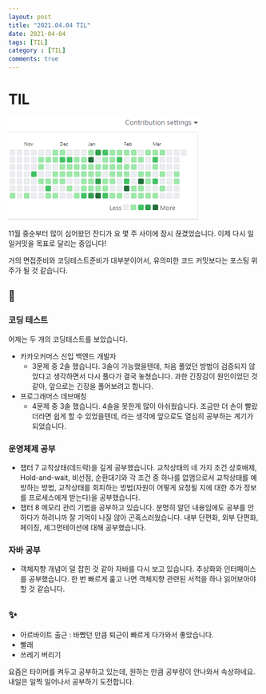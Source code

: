 ```yaml
---
layout: post
title: "2021.04.04 TIL"
date: 2021-04-04
tags: [TIL]
category : [TIL]
comments: true
---
```




# TIL

![image-20210404233032661](../assets/img/image-20210404233032661.png)

11월 중순부터 많이 심어왔던 잔디가 요 몇 주 사이에 잠시 끊겼었습니다. 이제 다시 일일커밋을 목표로 달리는 중입니다!

거의 면접준비와 코딩테스트준비가 대부분이어서, 유의미한 코드 커밋보다는 포스팅 위주가 될 것 같습니다.



## 🎉

### 코딩 테스트

어제는 두 개의 코딩테스트를 보았습니다.

- 카카오커머스 신입 백엔드 개발자
  - 3문제 중 2솔 했습니다. 3솔이 가능했을텐데, 처음 풀었던 방법이 검증되지 않았다고 생각하면서 다시 풀다가 결국 놓쳤습니다. 과한 긴장감이 원인이었던 것 같아, 앞으로는 긴장을 풀어보려고 합니다.
- 프로그래머스 데브매칭
  - 4문제 중 3솔 했습니다. 4솔을 못한게 많이 아쉬웠습니다. 조금만 더 손이 빨랐더라면 쉽게 할 수 있었을텐데, 라는 생각에 앞으로도 열심히 공부하는 계기가 되었습니다.

### 운영체제 공부

- 챕터 7 교착상태(데드락)을 깊게 공부했습니다. 교착상태의 네 가지 조건 상호배제, Hold-and-wait, 비선점, 순환대기와 각 조건 중 하나를 없앰으로서 교착상태를 예방하는 방법, 교착상태를 회피하는 방법(자원이 어떻게 요청될 지에 대한 추가 정보를 프로세스에게 받는다)을 공부했습니다.
- 챕터 8 메모리 관리 기법을 공부하고 있습니다. 분명히 알던 내용임에도 공부를 안하다가 하려니까 잘 기억이 나질 않아 곤혹스러웠습니다. 내부 단편화, 외부 단편화, 페이징, 세그먼테이션에 대해 공부했습니다.

### 자바 공부

- 객체지향 개념이 덜 잡힌 것 같아 자바를 다시 보고 있습니다. 추상화와 인터페이스를 공부했습니다. 한 번 빠르게 훑고 나면 객체지향 관련된 서적을 하나 읽어보아야 할 것 같습니다.

## ✨

- 아르바이트 출근 : 바빴던 만큼 퇴근이 빠르게 다가와서 좋았습니다.
- 빨래
- 쓰레기 버리기

요즘은 타이머를 켜두고 공부하고 있는데, 원하는 만큼 공부량이 안나와서 속상하네요. 내일은 일찍 일어나서 공부하기 도전합니다.

